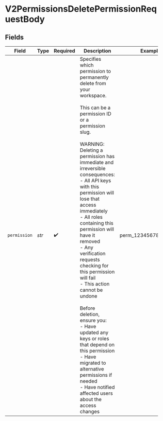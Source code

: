 # V2PermissionsDeletePermissionRequestBody


## Fields

| Field                                                                                                                                                                                                                                                                                                                                                                                                                                                                                                                                                                                                                                                 | Type                                                                                                                                                                                                                                                                                                                                                                                                                                                                                                                                                                                                                                                  | Required                                                                                                                                                                                                                                                                                                                                                                                                                                                                                                                                                                                                                                              | Description                                                                                                                                                                                                                                                                                                                                                                                                                                                                                                                                                                                                                                           | Example                                                                                                                                                                                                                                                                                                                                                                                                                                                                                                                                                                                                                                               |
| ----------------------------------------------------------------------------------------------------------------------------------------------------------------------------------------------------------------------------------------------------------------------------------------------------------------------------------------------------------------------------------------------------------------------------------------------------------------------------------------------------------------------------------------------------------------------------------------------------------------------------------------------------- | ----------------------------------------------------------------------------------------------------------------------------------------------------------------------------------------------------------------------------------------------------------------------------------------------------------------------------------------------------------------------------------------------------------------------------------------------------------------------------------------------------------------------------------------------------------------------------------------------------------------------------------------------------- | ----------------------------------------------------------------------------------------------------------------------------------------------------------------------------------------------------------------------------------------------------------------------------------------------------------------------------------------------------------------------------------------------------------------------------------------------------------------------------------------------------------------------------------------------------------------------------------------------------------------------------------------------------- | ----------------------------------------------------------------------------------------------------------------------------------------------------------------------------------------------------------------------------------------------------------------------------------------------------------------------------------------------------------------------------------------------------------------------------------------------------------------------------------------------------------------------------------------------------------------------------------------------------------------------------------------------------- | ----------------------------------------------------------------------------------------------------------------------------------------------------------------------------------------------------------------------------------------------------------------------------------------------------------------------------------------------------------------------------------------------------------------------------------------------------------------------------------------------------------------------------------------------------------------------------------------------------------------------------------------------------- |
| `permission`                                                                                                                                                                                                                                                                                                                                                                                                                                                                                                                                                                                                                                          | *str*                                                                                                                                                                                                                                                                                                                                                                                                                                                                                                                                                                                                                                                 | :heavy_check_mark:                                                                                                                                                                                                                                                                                                                                                                                                                                                                                                                                                                                                                                    | Specifies which permission to permanently delete from your workspace.<br/><br/>This can be a permission ID or a permission slug.<br/><br/>WARNING: Deleting a permission has immediate and irreversible consequences:<br/>- All API keys with this permission will lose that access immediately<br/>- All roles containing this permission will have it removed<br/>- Any verification requests checking for this permission will fail<br/>- This action cannot be undone<br/><br/>Before deletion, ensure you:<br/>- Have updated any keys or roles that depend on this permission<br/>- Have migrated to alternative permissions if needed<br/>- Have notified affected users about the access changes<br/> | perm_1234567890abcdef                                                                                                                                                                                                                                                                                                                                                                                                                                                                                                                                                                                                                                 |